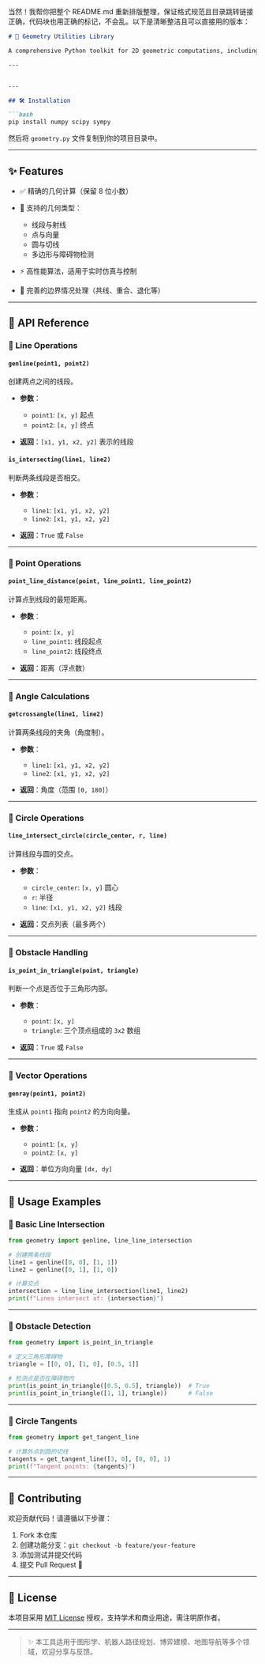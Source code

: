 当然！我帮你把整个 README.md 重新排版整理，保证格式规范且目录跳转链接正确，代码块也用正确的标记，不会乱。以下是清晰整洁且可以直接用的版本：

````markdown
# 📐 Geometry Utilities Library

A comprehensive Python toolkit for 2D geometric computations, including line/segment operations, point relationships, angle calculations, circle geometry, and obstacle detection.

---


---

## 🛠️ Installation

```bash
pip install numpy scipy sympy
````

然后将 `geometry.py` 文件复制到你的项目目录中。

---

## ✨ Features

* ✅ 精确的几何计算（保留 8 位小数）
* 📏 支持的几何类型：

  * 线段与射线
  * 点与向量
  * 圆与切线
  * 多边形与障碍物检测
* ⚡ 高性能算法，适用于实时仿真与控制
* 🧩 完善的边界情况处理（共线、重合、退化等）

---

## 📘 API Reference

### 🔹 Line Operations

#### `genline(point1, point2)`

创建两点之间的线段。

* **参数**：

  * `point1`: `[x, y]` 起点
  * `point2`: `[x, y]` 终点
* **返回**：`[x1, y1, x2, y2]` 表示的线段

#### `is_intersecting(line1, line2)`

判断两条线段是否相交。

* **参数**：

  * `line1`: `[x1, y1, x2, y2]`
  * `line2`: `[x1, y1, x2, y2]`
* **返回**：`True` 或 `False`

---

### 🔹 Point Operations

#### `point_line_distance(point, line_point1, line_point2)`

计算点到线段的最短距离。

* **参数**：

  * `point`: `[x, y]`
  * `line_point1`: 线段起点
  * `line_point2`: 线段终点
* **返回**：距离（浮点数）

---

### 🔹 Angle Calculations

#### `getcrossangle(line1, line2)`

计算两条线段的夹角（角度制）。

* **参数**：

  * `line1`: `[x1, y1, x2, y2]`
  * `line2`: `[x1, y1, x2, y2]`
* **返回**：角度（范围 `[0, 180]`）

---

### 🔹 Circle Operations

#### `line_intersect_circle(circle_center, r, line)`

计算线段与圆的交点。

* **参数**：

  * `circle_center`: `[x, y]` 圆心
  * `r`: 半径
  * `line`: `[x1, y1, x2, y2]` 线段
* **返回**：交点列表（最多两个）

---

### 🔹 Obstacle Handling

#### `is_point_in_triangle(point, triangle)`

判断一个点是否位于三角形内部。

* **参数**：

  * `point`: `[x, y]`
  * `triangle`: 三个顶点组成的 `3x2` 数组
* **返回**：`True` 或 `False`

---

### 🔹 Vector Operations

#### `genray(point1, point2)`

生成从 `point1` 指向 `point2` 的方向向量。

* **参数**：

  * `point1`: `[x, y]`
  * `point2`: `[x, y]`
* **返回**：单位方向向量 `[dx, dy]`

---

## 🧪 Usage Examples

### 🔸 Basic Line Intersection

```python
from geometry import genline, line_line_intersection

# 创建两条线段
line1 = genline([0, 0], [1, 1])
line2 = genline([0, 1], [1, 0])

# 计算交点
intersection = line_line_intersection(line1, line2)
print(f"Lines intersect at: {intersection}")
```

---

### 🔸 Obstacle Detection

```python
from geometry import is_point_in_triangle

# 定义三角形障碍物
triangle = [[0, 0], [1, 0], [0.5, 1]]

# 检测点是否在障碍物内
print(is_point_in_triangle([0.5, 0.5], triangle))  # True
print(is_point_in_triangle([1, 1], triangle))      # False
```

---

### 🔸 Circle Tangents

```python
from geometry import get_tangent_line

# 计算外点到圆的切线
tangents = get_tangent_line([3, 0], [0, 0], 1)
print(f"Tangent points: {tangents}")
```

---

## 🤝 Contributing

欢迎贡献代码！请遵循以下步骤：

1. Fork 本仓库
2. 创建功能分支：`git checkout -b feature/your-feature`
3. 添加测试并提交代码
4. 提交 Pull Request 🎉

---

## 📄 License

本项目采用 [MIT License](https://opensource.org/licenses/MIT) 授权，支持学术和商业用途，需注明原作者。

---

> ✨ 本工具适用于图形学、机器人路径规划、博弈建模、地图导航等多个领域，欢迎分享与反馈。

```

```
